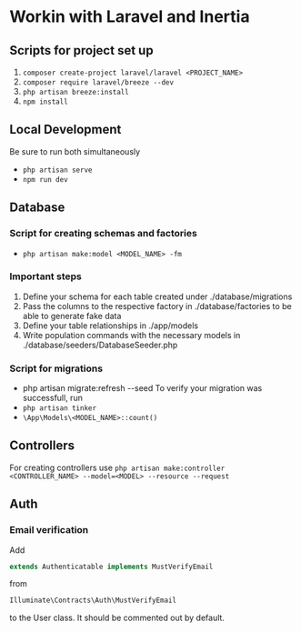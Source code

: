 # Workin with Laravel and Inertia
<!--Project follows tutorial video from https://youtu.be/VrQRa-afCAk?si=omlQR_SMD_yt4zg9-->

## Scripts for project set up

1. `composer create-project laravel/laravel <PROJECT_NAME>`
2. `composer require laravel/breeze --dev`
3. `php artisan breeze:install`
4. `npm install`

## Local Development
Be sure to run both simultaneously
- `php artisan serve`
- `npm run dev`

## Database
### Script for creating schemas and factories
<!--The files created live under database/factories and database/migrations-->
- `php artisan make:model <MODEL_NAME> -fm` <!--FLAGS: f FACTORY, m MIGRATE-->
### Important steps
1. Define your schema for each table created under ./database/migrations
2. Pass the columns to the respective factory in ./database/factories to be able to generate fake data
3. Define your table relationships in ./app/models
4. Write population commands with the necessary models in ./database/seeders/DatabaseSeeder.php

### Script for migrations
- php artisan migrate:refresh --seed <!--:refresh is to drop all existing tables-->
To verify your migration was successfull, run 
- `php artisan tinker`
- `\App\Models\<MODEL_NAME>::count()` <!--Should equal to the amount created in -->

## Controllers
For creating controllers use `php artisan make:controller <CONTROLLER_NAME> --model=<MODEL> --resource --request`

## Auth
### Email verification

Add
```php 
extends Authenticatable implements MustVerifyEmail
``` 
from 
```php
Illuminate\Contracts\Auth\MustVerifyEmail
```
to the User class. It should be commented out by default.